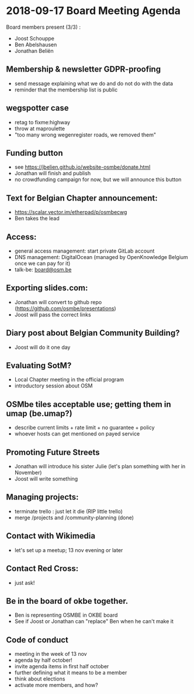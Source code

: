 # 2018-09-17 Board Meeting Agenda

Board members present (3/3) :

* Joost Schouppe
* Ben Abelshausen
* Jonathan Beliën

## Membership & newsletter GDPR-proofing

* send message explaining what we do and do not do with the data
* reminder that the membership list is public

## wegspotter case

* retag to fixme:highway
* throw at maproulette
* "too many wrong wegenregister roads, we removed them"

## Funding button

* see https://jbelien.github.io/website-osmbe/donate.html
* Jonathan will finish and publish
* no crowdfunding campaign for now, but we will announce this button

## Text for Belgian Chapter announcement:

* https://scalar.vector.im/etherpad/p/osmbecwg
* Ben takes the lead

## Access:

* general access management: start private GitLab account
* DNS management: DigitalOcean (managed by OpenKnowledge Belgium once we can pay for it)
* talk-be: board@osm.be

## Exporting slides.com: 

* Jonathan will convert to github repo (<https://github.com/osmbe/presentations>)
* Joost will pass the correct links

## Diary post about Belgian Community Building? 

* Joost will do it one day

## Evaluating SotM?

* Local Chapter meeting in the official program
* introductory session about OSM

## OSMbe tiles acceptable use; getting them in umap (be.umap?)

* describe current limits + rate limit + no guarantee + policy 
* whoever hosts can get mentioned on payed service

## Promoting Future Streets

* Jonathan will introduce his sister Julie (let's plan something with her in November)
* Joost will write something 

## Managing projects: 

* terminate trello : just let it die (RIP little trello)
* merge /projects and /community-planning  (done)

## Contact with Wikimedia

* let's set up a meetup; 13 nov evening or later

## Contact Red Cross: 

* just ask!

## Be in the board of okbe together.

* Ben is representing OSMBE in OKBE board
* See if Joost or Jonathan can "replace" Ben when he can't make it

## Code of conduct 

* meeting in the week of 13 nov
* agenda by half october!
* invite agenda items in first half october
* further defining what it means to be a member
* think about elections
* activate more members, and how?
